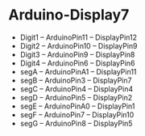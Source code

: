 Arduino-Display7
================

- Digit1 – ArduinoPin11 – DisplayPin12
- Digit2 – ArduinoPin10 – DisplayPin9
- Digit3 – ArduinoPin9 – DisplayPin8
- Digit4 – ArduinoPin6 – DisplayPin6
- segA – ArduinoPinA1 – DisplayPin11
- segB – ArduinoPin3 – DisplayPin7
- segC – ArduinoPin4 – DisplayPin4
- segD – ArduinoPin5 – DisplayPin2
- segE – ArduinoPinA0 – DisplayPin1
- segF – ArduinoPin7 – DisplayPin10
- segG – ArduinoPin8 – DisplayPin5
